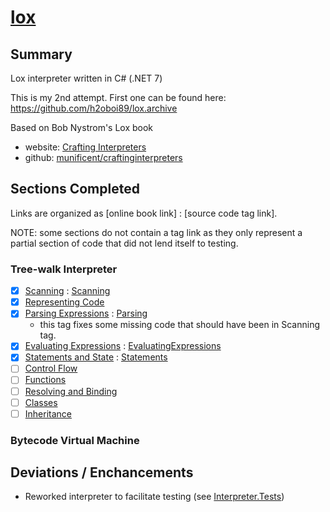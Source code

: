 # [lox](https://github.com/h2oboi89/lox)

## Summary

Lox interpreter written in C# (.NET 7)

This is my 2nd attempt. First one can be found here: https://github.com/h2oboi89/lox.archive

Based on Bob Nystrom's Lox book
 - website: <a href="http://craftinginterpreters.com/">Crafting Interpreters</a>
 - github:  <a href="https://github.com/munificent/craftinginterpreters">munificent/craftinginterpreters</a>

## Sections Completed

Links are organized as [online book link] : [source code tag link].

NOTE: some sections do not contain a tag link as they only represent a partial section of code that did not lend itself to testing.

### Tree-walk Interpreter

- [x] [Scanning](http://craftinginterpreters.com/scanning.html) : [Scanning](https://github.com/h2oboi89/lox/releases/tag/Scanning)
- [x] [Representing Code](http://craftinginterpreters.com/representing-code.html)
- [x] [Parsing Expressions](http://craftinginterpreters.com/parsing-expressions.html) : [Parsing](https://github.com/h2oboi89/lox/releases/tag/Parsing)
  - this tag fixes some missing code that should have been in Scanning tag.
- [x] [Evaluating Expressions](http://craftinginterpreters.com/evaluating-expressions.html) : [EvaluatingExpressions](https://github.com/h2oboi89/lox/releases/tag/EvaluatingExpressions)
- [x] [Statements and State](http://craftinginterpreters.com/statements-and-state.html) : [Statements](https://github.com/h2oboi89/lox/releases/tag/Statements)
- [ ] [Control Flow](http://craftinginterpreters.com/control-flow.html)
- [ ] [Functions](http://craftinginterpreters.com/functions.html)
- [ ] [Resolving and Binding](http://craftinginterpreters.com/resolving-and-binding.html)
- [ ] [Classes](http://craftinginterpreters.com/classes.html)
- [ ] [Inheritance](http://craftinginterpreters.com/inheritance.html)

### Bytecode Virtual Machine

## Deviations / Enchancements
- Reworked interpreter to facilitate testing (see [Interpreter.Tests](https://github.com/h2oboi89/lox/tree/main/Interpreter.Tests))
